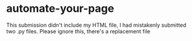 # automate-your-page
This submission didn't include my HTML file, I had mistakenly submitted two .py files.
Please ignore this, there's a replacement file
